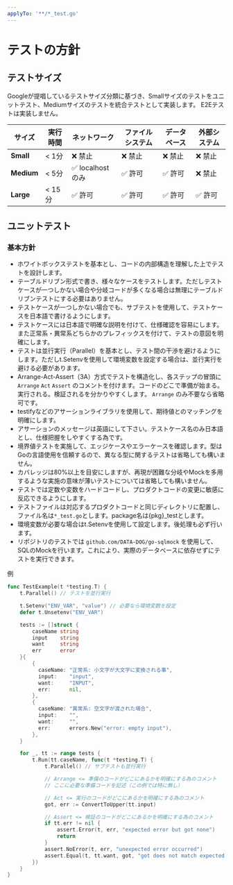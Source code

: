 ```yaml
---
applyTo: '**/*_test.go'
---
```


# テストの方針

## テストサイズ
Googleが提唱しているテストサイズ分類に基づき、Smallサイズのテストをユニットテスト、Mediumサイズのテストを統合テストとして実装します。
E2Eテストは実装しません。

| サイズ | 実行時間 | ネットワーク | ファイルシステム | データベース | 外部システム |
|--------|----------|--------------|----------------|--------------|--------------|
| **Small** | < 1分 | ❌ 禁止 | ❌ 禁止 | ❌ 禁止 | ❌ 禁止 |
| **Medium** | < 5分 | ✅ localhost のみ | ✅ 許可 | ✅ 許可 | ❌ 禁止 |
| **Large** | < 15分 | ✅ 許可 | ✅ 許可 | ✅ 許可 | ✅ 許可 |

## ユニットテスト

### 基本方針

- ホワイトボックステストを基本とし、コードの内部構造を理解した上でテストを設計します。
- テーブルドリブン形式で書き、様々なケースをテストします。ただしテストケースが一つしかない場合や分岐コードが多くなる場合は無理にテーブルドリブンテストにする必要はありません。
- テストケースが一つしかない場合でも、サブテストを使用して、テストケースを日本語で書けるようにします。
- テストケースには日本語で明確な説明を付けて、仕様確認を容易にします。また正常系・異常系どちらかのプレフィックスを付けて、テストの意図を明確にします。
- テストは並行実行（Parallel）を基本とし、テスト間の干渉を避けるようにします。ただしt.Setenvを使用して環境変数を設定する場合は、並行実行を避ける必要があります。
- Arrange-Act-Assert（3A）方式でテストを構造化し、各ステップの冒頭に `Arrange` `Act` `Assert` のコメントを付けます。コードのどこで準備が始まる。実行される。検証されるを分かりやすくします。 `Arrange` のみ不要なら省略可です。
- testifyなどのアサーションライブラリを使用して、期待値とのマッチングを明確にします。
- アサーションのメッセージは英語にして下さい。テストケース名のみ日本語とし、仕様把握をしやすくする為です。
- 境界値テストを実施して、エッジケースやエラーケースを確認します。型はGoの言語使用を信頼するので、異なる型に関するテストは省略しても構いません。
- カバレッジは80%以上を目安にしますが、再現が困難な分岐やMockを多用するような実施の意味が薄いテストについては省略しても構いません。
- テストでは定数や変数をハードコードし、プロダクトコードの変更に敏感に反応できるようにします。
- テストファイルは対応するプロダクトコードと同じディレクトリに配置し、ファイル名は`*_test.go`とします。package名は{pkg}_testとします。
- 環境変数が必要な場合はt.Setenvを使用して設定します。後処理も必ず行います。
- リポジトリのテストでは `github.com/DATA-DOG/go-sqlmock` を使用して、SQLのMockを行います。これにより、実際のデータベースに依存せずにテストを実行できます。

例
```go
func TestExample(t *testing.T) {
    t.Parallel() // テストを並行実行

    t.Setenv("ENV_VAR", "value") // 必要なら環境変数を設定
    defer t.Unsetenv("ENV_VAR")

    tests := []struct {
        caseName string
        input    string
        want     string
        err      error
    }{
        {
          caseName: "正常系: 小文字が大文字に変換される事",
          input:    "input",
          want:     "INPUT",
          err:      nil,
        },
        {
          caseName: "異常系: 空文字が渡された場合",
          input:    "",
          want:     "",
          err:      errors.New("error: empty input"),
        },
    }

    for _, tt := range tests {
        t.Run(tt.caseName, func(t *testing.T) {
            t.Parallel() // サブテストも並行実行

            // Arrange <= 準備のコードがどこにあるかを明確にする為のコメント
            // ここに必要な準備コードを記述（この例では特に無し）

            // Act <= 実行のコードがどこにあるかを明確にする為のコメント
            got, err := ConvertToUpper(tt.input)

            // Assert <= 検証のコードがどこにあるかを明確にする為のコメント
            if tt.err != nil {
                assert.Error(t, err, "expected error but got none")
                return
            }
            assert.NoError(t, err, "unexpected error occurred")
            assert.Equal(t, tt.want, got, "got does not match expected value")
        })
    }
}
```
